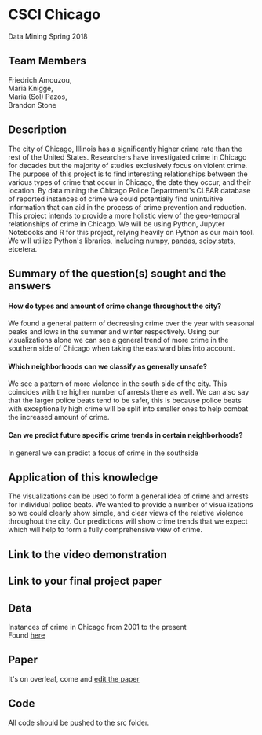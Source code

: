# CSCI Chicago
Data Mining Spring 2018

## Team Members
Friedrich Amouzou,  
Maria Knigge,  
Maria (Sol) Pazos,  
Brandon Stone  

## Description
The city of Chicago, Illinois has a significantly higher crime rate than the rest of the United States. Researchers have investigated crime in Chicago for decades but the majority of studies exclusively focus on violent crime. The purpose of this project is to find interesting relationships between the various types of crime that occur in Chicago, the date they occur, and their location. By data mining the Chicago Police Department's CLEAR database of reported instances of crime we could potentially find unintuitive information that can aid in the process of crime prevention and reduction. This project intends to provide a more holistic view of the geo-temporal relationships of crime in Chicago. We will be using Python, Jupyter Notebooks and R for this project, relying heavily on Python as our main tool. We will utilize Python's libraries, including numpy, pandas, scipy.stats, etcetera.

## Summary of the question(s) sought and the answers
#### How do types and amount of crime change throughout the city?
We found a general pattern of decreasing crime over the year with seasonal peaks and lows in the summer and winter respectively. Using our visualizations alone we can see a general trend of more crime in the southern side of Chicago when taking the eastward bias into account.
#### Which neighborhoods can we classify as generally unsafe?
We see a pattern of more violence in the south side of the city. This coincides with the higher number of arrests there as well. We can also say that the larger police beats tend to be safer, this is because police beats with exceptionally high crime will be split into smaller ones to help combat the increased amount of crime.
#### Can we predict future specific crime trends in certain neighborhoods?
In general we can predict a focus of crime in the southside

## Application of this knowledge
The visualizations can be used to form a general idea of crime and arrests for individual police beats. We wanted to provide a number of visualizations so we could clearly show simple, and clear views of the relative violence throughout the city. Our predictions will show crime trends that we expect which will help to form a fully comprehensive view of crime.

## Link to the video demonstration

## Link to your final project paper

## Data
Instances of crime in Chicago from 2001 to the present  
Found [here](https://catalog.data.gov/dataset/crimes-2001-to-present-398a4)

## Paper
It's on overleaf, come and [edit the paper](https://www.overleaf.com/14223690jyqrsfzswswx)

## Code
All code should be pushed to the src folder.
